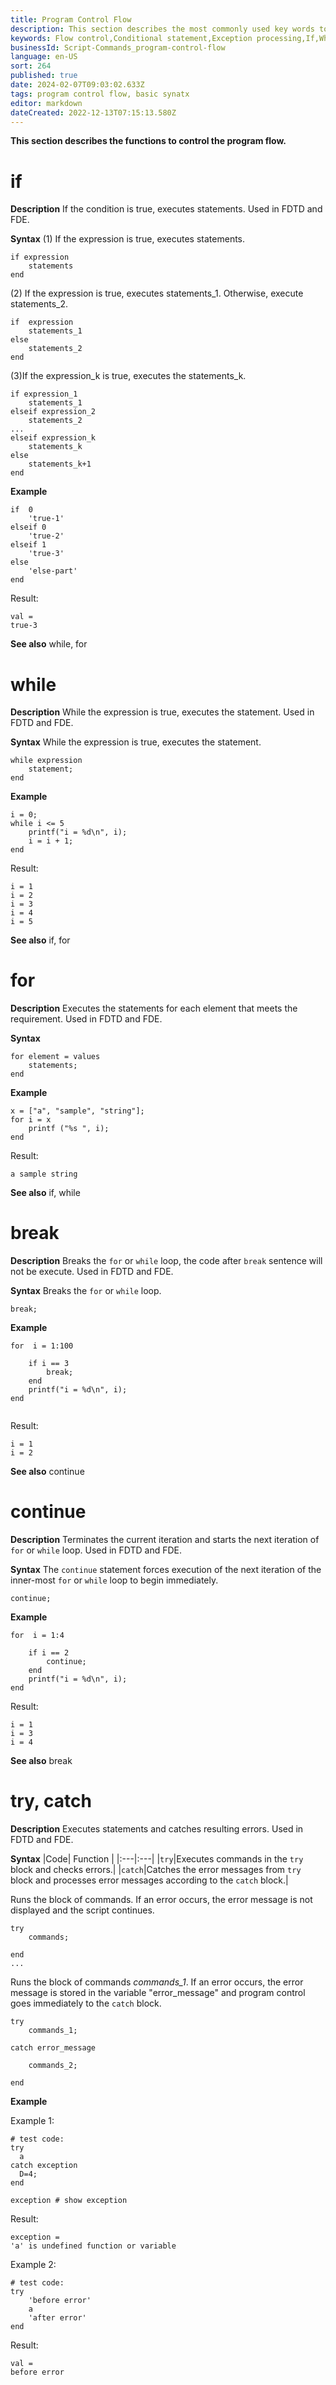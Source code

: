 ```yaml
---
title: Program Control Flow
description: This section describes the most commonly used key words to control the program flow.
keywords: Flow control,Conditional statement,Exception processing,If,While,For,Break,Loop,Try,Catch
businessId: Script-Commands_program-control-flow
language: en-US
sort: 264
published: true
date: 2024-02-07T09:03:02.633Z
tags: program control flow, basic synatx
editor: markdown
dateCreated: 2022-12-13T07:15:13.580Z
---
```


**This section describes the functions to control the program flow.**


# if
**Description**
If the condition is true, executes statements.
Used in FDTD and FDE.

**Syntax**
(1) If the expression is true, executes statements.
```msf
if expression
    statements
end
```
(2) If the expression is true, executes statements_1. Otherwise, execute statements_2.
```msf
if  expression
    statements_1
else
    statements_2
end
```

(3)If the expression_k is true, executes the statements_k.

```msf
if expression_1
    statements_1
elseif expression_2
    statements_2
...
elseif expression_k
    statements_k
else
    statements_k+1
end
```


**Example**  
```msf
if  0
    'true-1'
elseif 0
    'true-2'
elseif 1
    'true-3'
else
    'else-part'
end 
```

Result:

```msf
val =
true-3
```
**See also**
while, for

# while
**Description**
While the expression is true, executes the statement.
Used in FDTD and FDE.

**Syntax**
While the expression is true, executes the statement.
```msf
while expression
    statement;
end
```
**Example**  
```msf
i = 0;
while i <= 5
    printf("i = %d\n", i);
    i = i + 1;
end
```

Result:
```msf
i = 1
i = 2
i = 3
i = 4
i = 5

```
**See also**
if, for

# for
**Description**
Executes the statements for each element that meets the requirement.
Used in FDTD and FDE.

**Syntax**
```msf
for element = values
    statements;
end

```

**Example**  
```msf
x = ["a", "sample", "string"];
for i = x
    printf ("%s ", i); 
end
```
Result:
```msf
a sample string 
```
**See also**
if, while


# break
**Description**
Breaks the `for` or `while` loop, the code after `break` sentence will not be execute.
Used in FDTD and FDE.

**Syntax**
Breaks the `for` or `while` loop.
```
break;
```
**Example**  
```msf
for  i = 1:100
    
    if i == 3 
        break;
    end
    printf("i = %d\n", i);
end


```
Result:
```msf
i = 1
i = 2
```

**See also**
continue


# continue
**Description**
Terminates the current iteration and starts the next iteration of `for` or `while` loop.
Used in FDTD and FDE.

**Syntax** 
The `continue` statement forces execution of the next iteration of the inner-most `for` or `while` loop to begin immediately. 
```
continue;
```

**Example**  
```msf
for  i = 1:4
    
    if i == 2
        continue;
    end
    printf("i = %d\n", i);
end
```
Result:
```msf
i = 1
i = 3
i = 4
```
**See also**
break
 

# try, catch
**Description**
Executes statements and catches resulting errors.
Used in FDTD and FDE.

**Syntax**
|Code| Function |
|:---|:---|
|`try`|Executes commands in the `try` block and checks errors.|
|`catch`|Catches the error messages from `try` block and processes error messages according to the `catch` block.|

Runs the block of commands. If an error occurs, the error message is not displayed and the script continues.
```msf
try 
    commands;

end
...
```

Runs the block of commands *commands_1*. If an error occurs, the error message is stored in the variable "error_message" and program control goes immediately to the `catch` block.

```msf
try
    commands_1;

catch error_message

    commands_2;

end
```


**Example**  

Example 1:
```msf
# test code:
try
  a
catch exception
  D=4;
end

exception # show exception
```

Result:
```msf
exception =
'a' is undefined function or variable

```

Example 2:

```msf
# test code:
try
    'before error'
    a
    'after error'
end
```
Result:
```msf
val =
before error  
```



